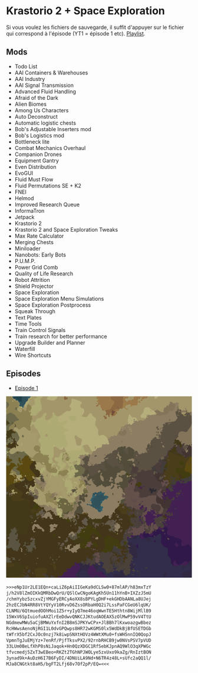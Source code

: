# Krastorio 2 + Space Exploration

Si vous voulez les fichiers de sauvegarde, il suffit d'appuyer sur le fichier qui correspond à l'épisode (YT1 = épisode 1 etc). [Playlist](https://www.youtube.com/playlist?list=PLvhIoZslTNqmy5QQufs2QtMXNFYRe1Gri).

## Mods

- Todo List
- AAI Containers & Warehouses
- AAI Industry
- AAI Signal Transmission
- Advanced Fluid Handling
- Afraid of the Dark
- Alien Biomes
- Among Us Characters
- Auto Deconstruct
- Automatic logistic chests
- Bob's Adjustable Inserters mod
- Bob's Logistics mod
- Bottleneck lite
- Combat Mechanics Overhaul
- Companion Drones
- Equipment Gantry
- Even Distribution
- EvoGUI
- Fluid Must Flow
- Fluid Permutations SE + K2
- FNEI
- Helmod
- Improved Research Queue
- InformaTron
- Jetpack
- Krastorio 2
- Krastorio 2 and Space Exploration Tweaks
- Max Rate Calculator
- Merging Chests
- Miniloader
- Nanobots: Early Bots
- P.U.M.P.
- Power Grid Comb
- Quality of Life Research
- Robot Attrition
- Shield Projector
- Space Exploration
- Space Exploration Menu Simulations
- Space Exploration Postprocess
- Squeak Through
- Text Plates
- Time Tools
- Train Control Signals
- Train research for better performance
- Upgrade Builder and Planner
- Waterfill
- Wire Shortcuts

## Episodes

- [Episode 1](https://youtu.be/HLNrCXAv_cI)

![Map](eIY8ueTro6.png)

```
>>>eNp1Ur2LE1EQn+caLiZ6pAiIIGeKa9dCLSw0+87mlAP/h83mxTzY
j/h2V8lZmOIKkQMRbDwQrU/QSlCwCNgoKAgKh5Un11hYnB+IXZzJ5mU
/chmYybz5zcxvZjYMGFyERCyAoXX8sBPYLgDHF+ekGHDbAANLa8UJej
2hzECJbN4RR8VtYQYyV10RvvD6ZssORbaH0Q2i7LssPaFCGeU6lqUK/
CLNMU/6QtmuedOOhMoi1Z5r+yIyQ7me46oqWwnTE5Hthtn8WijMllB9
15WxV6SpIuiofuAXZlrEeDdwvQNKCJJKtudAOEAX5zOlMwP59vV4TtU
NGdmewMWu5aCjBMWuYxfnI2B8mSJPKYwCPx+JlBBh7lKxwoazgwBbez
RcHWwsAenoNjRGI1L0dvGPQwps8HR72wKGMS0lx5WdDkBjBfUSETDGb
tWfrX5bf2CxJOc0nzj7k8iwpSNXtHOVz4WWtXMu0+fsWH5nnIQ0QopJ
VpmnTgJuEMjYz+7enRf/PjfTksvPX2/92rnbRHCB9jw0NVsPSV7pVUD
33LUm0BeLfXhP8sNiJaqok+Hn0QzXDGC1RfSebKJpnAQ9WlO3qXPWGc
tfvcmedj5ZxT3wEBeo+RKZt2TGhNPJWOLye5zxUxo9kaZg/RnIztBON
3ynad9k+AuDzH6I7B6FyDI/4DNUiLA9Nd+N6TR4z48L+sUfc2aQQ1l/
MJa8CNGtkt8aH5/bgFT2Lfj68v7Of2pP/EQ=<<<
```